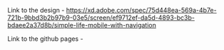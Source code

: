 Link to the design - https://xd.adobe.com/spec/75d448ea-569a-4b7e-721b-9bbd3b2b97b9-03e5/screen/ef9712ef-da5d-4893-bc3b-bdaee2a37d8b/simple-life-mobile-with-navigation

Link to the github pages - 
